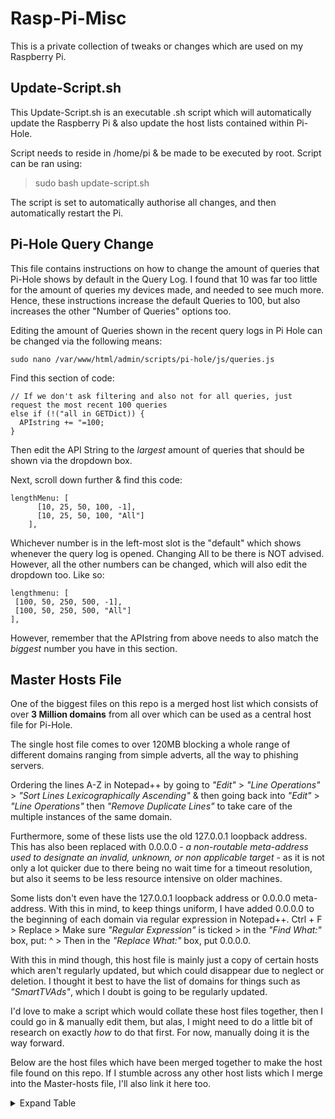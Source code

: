 # Rasp-Pi-Misc
This is a private collection of tweaks or changes which are used on my Raspberry Pi.

## Update-Script.sh
This Update-Script.sh is an executable .sh script which will automatically update the Raspberry Pi & also update the host lists contained within Pi-Hole.

Script needs to reside in /home/pi & be made to be executed by root. Script can be ran using: 
> sudo bash update-script.sh

The script is set to automatically authorise all changes, and then automatically restart the Pi.

## Pi-Hole Query Change
This file contains instructions on how to change the amount of queries that Pi-Hole shows by default in the Query Log. I found that 10 was far too little for the amount of queries my devices made, and needed to see much more. Hence, these instructions increase the default Queries to 100, but also increases the other "Number of Queries" options too.

Editing the amount of Queries shown in the recent query logs in Pi Hole can be changed via the following means:

```
sudo nano /var/www/html/admin/scripts/pi-hole/js/queries.js
```

Find this section of code:

```
// If we don't ask filtering and also not for all queries, just request the most recent 100 queries
else if (!("all in GETDict)) {
  APIstring += "=100;
}
```

Then edit the API String to the *largest* amount of queries that should be shown via the dropdown box.

Next, scroll down further & find this code:

```
lengthMenu: [
      [10, 25, 50, 100, -1],
      [10, 25, 50, 100, "All"]
    ],
```

Whichever number is in the left-most slot is the "default" which shows whenever the query log is opened. Changing All to be there is NOT advised. However, all the other numbers can be changed, which will also edit the dropdown too. Like so:

```
lengthmenu: [
 [100, 50, 250, 500, -1],
 [100, 50, 250, 500, "All"]
],
```

However, remember that the APIstring from above needs to also match the *biggest* number you have in this section.

## Master Hosts File
One of the biggest files on this repo is a merged host list which consists of over **3 Million domains** from all over which can be used as a central host file for Pi-Hole.

The single host file comes to over 120MB blocking a whole range of different domains ranging from simple adverts, all the way to phishing servers. 

Ordering the lines A-Z in Notepad++ by going to *"Edit"* > *"Line Operations"* > *"Sort Lines Lexicographically Ascending"* & then going back into *"Edit"* > *"Line Operations"* then *"Remove Duplicate Lines"* to take care of the multiple instances of the same domain. 

Furthermore, some of these lists use the old 127.0.0.1 loopback address. This has also been replaced with 0.0.0.0 - *a non-routable meta-address used to designate an invalid, unknown, or non applicable target* - as it is not only a lot quicker due to there being no wait time for a timeout resolution, but also it seems to be less resource intensive on older machines.

Some lists don't even have the 127.0.0.1 loopback address or 0.0.0.0 meta-address. With this in mind, to keep things uniform, I have added 0.0.0.0 to the beginning of each domain via regular expression in Notepad++. Ctrl + F > Replace > Make sure *"Regular Expression"* is ticked > in the *"Find What:"* box, put: ^ > Then in the *"Replace What:"* box, put 0.0.0.0.

With this in mind though, this host file is mainly just a copy of certain hosts which aren't regularly updated, but which could disappear due to neglect or deletion. I thought it best to have the list of domains for things such as *"SmartTVAds"*, which I doubt is going to be regularly updated.

I'd love to make a script which would collate these host files together, then I could go in & manually edit them, but alas, I might need to do a little bit of research on exactly *how* to do that first. For now, manually doing it is the way forward.

Below are the host files which have been merged together to make the host file found on this repo. If I stumble across any other host lists which I merge into the Master-hosts file, I'll also link it here too.

<details><summary>Expand Table</summary>
<p>

List Author (A - Z) | List Name | Page Links 
--- | --- | ---  
Abuse.ch | URLhaus Host File | [Raw Page Link](https://urlhaus.abuse.ch/downloads/hostfile/)
AdAway | Default Blocklist | [Raw Page Link](https://adaway.org/hosts.txt)
AmnestyTech | NSO Group Pegasus - Domains | [Raw Github](https://raw.githubusercontent.com/AmnestyTech/investigations/master/2021-07-18_nso/domains.txt)
AmnestyTech | NSO Group Pegasus - Domains - V2 | [Raw Github](https://raw.githubusercontent.com/AmnestyTech/investigations/master/2021-07-18_nso/v2_domains.txt)
AmnestyTech | NSO Group Pegasus - Domains - V3 | [Raw Github](https://raw.githubusercontent.com/AmnestyTech/investigations/master/2021-07-18_nso/v3_domains.txt)
AmnestyTech | NSO Group Pegasus - Domains - V4 | [Raw Github](https://raw.githubusercontent.com/AmnestyTech/investigations/master/2021-07-18_nso/v4_domains.txt)
AmnestyTech | NSO Group Pegasus - Domains - V4 Validation Domains | [Raw Github](https://raw.githubusercontent.com/AmnestyTech/investigations/master/2021-07-18_nso/v4_validation_domains.txt)
Crazy-Max | Windows Spy Blocker | [Raw Github](https://raw.githubusercontent.com/crazy-max/WindowsSpyBlocker/master/data/hosts/spy.txt)
Cyber Threat Coalition | COVID-19 Blocklist | [Raw Page Link](https://blocklist.cyberthreatcoalition.org/vetted/url.txt)
DandelionSprout | AntiMalwareHosts | [Raw Github](https://raw.githubusercontent.com/DandelionSprout/adfilt/master/Alternate%20versions%20Anti-Malware%20List/AntiMalwareHosts.txt)
DeveloperDan | Ads & Tracking Extended | [Raw Page Link](https://www.github.developerdan.com/hosts/lists/ads-and-tracking-extended.txt)
Disconnect.me | Simple Ad List | [Raw Page Link](https://s3.amazonaws.com/lists.disconnect.me/simple_ad.txt)
Disconnect.me | Simple Tracking List | [Raw Page Link](https://s3.amazonaws.com/lists.disconnect.me/simple_tracking.txt)
Disconnect.me | Simple Malvertising List | [Raw Page Link](https://s3.amazonaws.com/lists.disconnect.me/simple_malvertising.txt)
FadeMind | AntiPopAds | [Raw Github](https://raw.githubusercontent.com/FadeMind/hosts.extras/master/antipopads/hosts)
FadeMind | AnudeepND-blacklist-adservers | [Raw Github](https://raw.githubusercontent.com/FadeMind/hosts.extras/master/anudeepND-blacklist-adservers/hosts)
FadeMind | Browser Based Crypto Miners | [Raw Github](https://raw.githubusercontent.com/FadeMind/hosts.extras/master/CoinBlockerList/hosts)
FadeMind | Goodbye-Ads-Youtube-Adblock-Extension | [Raw Github](https://raw.githubusercontent.com/FadeMind/hosts.extras/master/GoodbyeAds-YouTube-Adblock-Extension/hosts)
FadeMind | Goodbye-Ads-Youtube-Samsung-Extension | [Raw Github](https://raw.githubusercontent.com/FadeMind/hosts.extras/master/GoodbyeAds-Samsung-Adblock-Extension/hosts)
FadeMind | Goodbye-Ads-Youtube-Xiaomi-Extension | [Raw Github](https://raw.githubusercontent.com/FadeMind/hosts.extras/master/GoodbyeAds-Xiaomi-Extension/hosts)
FadeMind | Hosts.extra | [Raw Github](https://raw.githubusercontent.com/FadeMind/hosts.extras/master/add.2o7Net/hosts)
FadeMind | Lightswitch05-Ads-Tracking-Extended | [Raw Github](https://raw.githubusercontent.com/FadeMind/hosts.extras/master/Lightswitch05-ads-tracking-extended/hosts)
FadeMind | Spam Hosts | [Raw Github](https://raw.githubusercontent.com/FadeMind/hosts.extras/master/add.Spam/hosts)
FadeMind | Risk Hosts | [Raw Github](https://raw.githubusercontent.com/FadeMind/hosts.extras/master/add.Risk/hosts)
FadeMind | Unchecky Ads | [Raw Github](https://raw.githubusercontent.com/FadeMind/hosts.extras/master/UncheckyAds/hosts)
FadeMind | What-Zit-Tooya-Ad-Block | [Raw Github](https://github.com/FadeMind/hosts.extras/raw/master/What-Zit-Tooya-Ad-Block/hosts)
Firebog (WaLLy3K) | AdGuardDNS.txt | [Raw Page Link](https://v.firebog.net/hosts/AdguardDNS.txt)
Firebog (WaLLy3K) | EasyPrivacy.txt | [Raw Page Link](https://v.firebog.net/hosts/Easyprivacy.txt)
Firebog (WaLLy3K) | Prigent-Ads.txt | [Raw Page Link](https://v.firebog.net/hosts/Prigent-Ads.txt)
Firebog (WaLLy3K) | w3kbl.txt | [Raw Page Link](https://v.firebog.net/hosts/static/w3kbl.txt)
Firestorrrm | iOS Ad List | [Raw Github](https://raw.githubusercontent.com/Firestorrrm/Minimal-Hosts-Blocker/master/iosadlist.txt)
Firestorrrm | Malware List | [Raw Github](https://raw.githubusercontent.com/Firestorrrm/Minimal-Hosts-Blocker/master/malwarelist.txt)
Firestorrrm | moaAB | [Raw Github](https://raw.githubusercontent.com/Firestorrrm/Minimal-Hosts-Blocker/master/moaAB.txt)
Firestorrrm | Youtube Ad List | [Raw Github](https://raw.githubusercontent.com/Firestorrrm/Minimal-Hosts-Blocker/master/youtubeads.txt)
Frogeye | First-Party-Trackers List | [Raw Page Link](https://hostfiles.frogeye.fr/firstparty-trackers-hosts.txt)
Frogeye | Multi-Party Trackers | [Raw Page Link](https://hostfiles.frogeye.fr/multiparty-trackers-hosts.txt)
Fruxlabs | Cyber Threat Intelligence Feeds | [Raw Page Link](https://rescure.fruxlabs.com/rescure_domain_blacklist.txt)
furkun | Protector IP Logger Hosts | [Raw Github](https://raw.githubusercontent.com/furkun/ProtectorHosts/main/hosts)
hkamran80 | SmartTV2 | [Raw Github](https://gist.githubusercontent.com/hkamran80/779019103fcd306979411d44c8d38459/raw/5d5a2950777b9c1ea88d1e7ae5db921b300d9c39/SmartTV2.txt)
KrisIntel | KTIP Malicious Domains | [Raw Page Link](https://kriskintel.com/feeds/ktip_malicious_domains.txt)
llacb47 | Apple-Telemetry | [Raw Github](https://raw.githubusercontent.com/llacb47/mischosts/master/apple-telemetry)
llacb47 | Blacklist | [Raw Github](https://raw.githubusercontent.com/llacb47/mischosts/master/blacklist)
llacb47 | Microsoft-Telemetry | [Raw Github](https://github.com/llacb47/mischosts/raw/master/microsoft-telemetry)
llacb47 | Streaming-Hosts | [Raw Github](https://github.com/llacb47/mischosts/raw/master/streaming-hosts)
llacb47 | TikTok-Hosts | [Raw Github](https://raw.githubusercontent.com/llacb47/mischosts/master/tiktok-hosts)
llacb47 | WhiteOps-Hosts | [Raw Github](https://raw.githubusercontent.com/llacb47/mischosts/master/whiteops-hosts)
LunaWatcher | Global Blocklist | [Raw Github](https://raw.githubusercontent.com/LunarWatcher/Pihole-blocklists/master/global-blocklist-plain.txt)
Matomo-org | Spammers.txt | [Raw Github](https://raw.githubusercontent.com/matomo-org/referrer-spam-blacklist/master/spammers.txt)
NextDNS | Apple Domains | [Raw Github](https://raw.githubusercontent.com/nextdns/metadata/master/privacy/native/apple)
NextDNS | Alexa Domains | [Raw Github](https://raw.githubusercontent.com/nextdns/metadata/master/privacy/native/alexa)
NextDNS | Huawei Domains | [Raw Github](https://raw.githubusercontent.com/nextdns/metadata/master/privacy/native/huawei)
NextDNS | Roku Domains | [Raw Github](https://raw.githubusercontent.com/nextdns/metadata/master/privacy/native/roku)
NextDNS | Samsung Domains | [Raw Github](https://raw.githubusercontent.com/nextdns/metadata/master/privacy/native/samsung)
NextDNS | Sonos Domains | [Raw Github](https://raw.githubusercontent.com/nextdns/metadata/master/privacy/native/sonos)
NextDNS | Windows Domains | [Raw Github](https://raw.githubusercontent.com/nextdns/metadata/master/privacy/native/windows)
NextDNS | Xiaomi Domains | [Raw Github](https://raw.githubusercontent.com/nextdns/metadata/master/privacy/native/xiaomi)
OISD | Host List | [Raw Page Link](https://dbl.oisd.nl)
Peter Lowe (Yoyo.org) | AdServer List | [Raw Page Link](https://pgl.yoyo.org/adservers/serverlist.php?hostformat=hosts&showintro=0&mimetype=plaintext)
Perflyst | AmazonFireTV.txt | [Raw Github](https://github.com/Perflyst/PiHoleBlocklist/raw/master/AmazonFireTV.txt)
Perflyst | Android-Tracking.txt | [Raw Github](https://github.com/Perflyst/PiHoleBlocklist/raw/master/android-tracking.txt)
Perflyst | SmartTV.txt | [Raw Github](https://github.com/Perflyst/PiHoleBlocklist/raw/master/SmartTV.txt)
QuidsUp | Notrack-Blocklist.txt | [Gitlab](https://gitlab.com/quidsup/notrack-blocklists/raw/master/notrack-blocklist.txt)
QuidsUp | Notrack-Malware.txt | [Gitlab](https://gitlab.com/quidsup/notrack-blocklists/raw/master/notrack-malware.txt)
RPiList | MS Office Telemetry | [Raw Github](https://raw.githubusercontent.com/RPiList/specials/master/Blocklisten/MS-Office-Telemetry)
RPiList | Win 10 Telemetry | [Raw Github](https://raw.githubusercontent.com/RPiList/specials/master/Blocklisten/Win10Telemetry)
RooneyMcNibNug | SNAFU | [Raw Github](https://raw.githubusercontent.com/RooneyMcNibNug/pihole-stuff/master/SNAFU.txt)
SomeoneWhoCares | Hosts (Zero) | [Raw Page Link](https://someonewhocares.org/hosts/zero/hosts)
Steven Black | Host File | [Raw Github](https://raw.githubusercontent.com/StevenBlack/hosts/master/hosts)
StopForumSpam | Toxic-Domains.txt | [Raw Page Link](https://www.stopforumspam.com/downloads/toxic_domains_whole.txt)
Technoy | Session-Replay | [Raw Page Link](https://www.technoy.de/lists/Session-Replay.txt)
The Block List Project | Ads.txt | [Raw Github](https://raw.githubusercontent.com/blocklistproject/Lists/master/ads.txt)
The Block List Project | Abuse.txt | [Raw Github](https://raw.githubusercontent.com/blocklistproject/Lists/master/abuse.txt)
The Block List Project | Basic.txt | [Raw Github](https://raw.githubusercontent.com/blocklistproject/Lists/master/basic.txt)
The Block List Project | Fraud.txt | [Raw Github](https://raw.githubusercontent.com/blocklistproject/Lists/master/fraud.txt)
The Block List Project | Malware.txt | [Raw Github](https://raw.githubusercontent.com/blocklistproject/Lists/master/malware.txt)
The Block List Project | Phishing.txt | [Raw Github](https://raw.githubusercontent.com/blocklistproject/Lists/master/phishing.txt)
The Block List Project | Ransomware.txt | [Raw Github](https://raw.githubusercontent.com/blocklistproject/Lists/master/ransomware.txt)
The Block List Project | Redirect.txt | [Raw Github](https://raw.githubusercontent.com/blocklistproject/Lists/master/redirect.txt)
The Block List Project | Scam.txt | [Raw Github](https://raw.githubusercontent.com/blocklistproject/Lists/master/scam.txt)
The Block List Project | Smart-TV.txt | [Raw Github](https://raw.githubusercontent.com/blocklistproject/Lists/master/smart-tv.txt)
The Block List Project | Tracking.txt | [Raw Github](https://raw.githubusercontent.com/blocklistproject/Lists/master/tracking.txt)
The Host File Project | Hosts0.txt | [Raw Page Link](https://hostsfile.mine.nu/hosts0.txt)
Ubuntu101 | Hosts | [Raw Page Link](https://hosts.ubuntu101.co.za/hosts)
Ubuntu101 | IPs | [Raw Page Link](https://hosts.ubuntu101.co.za/ips.list)
Ubuntu101 | Domains | [Raw Page Link](https://hosts.ubuntu101.co.za/domains.list)
Ultimate Hosts Blacklist | hosts0 | [Raw Github](https://raw.githubusercontent.com/Ultimate-Hosts-Blacklist/Ultimate.Hosts.Blacklist/master/hosts/hosts0)
Ultimate Hosts Blacklist | hosts1 | [Raw Github](https://raw.githubusercontent.com/Ultimate-Hosts-Blacklist/Ultimate.Hosts.Blacklist/master/hosts/hosts1)
Ultimate Hosts Blacklist | hosts2 | [Raw Github](https://raw.githubusercontent.com/Ultimate-Hosts-Blacklist/Ultimate.Hosts.Blacklist/master/hosts/hosts2)
Ultimate Hosts Blacklist | hosts3 | [Raw Github](https://raw.githubusercontent.com/Ultimate-Hosts-Blacklist/Ultimate.Hosts.Blacklist/master/hosts/hosts3)
ZeroDot1 | Browser Based Coin Miners | [Gitlab](https://zerodot1.gitlab.io/CoinBlockerLists/hosts_browser)
</p>
</details>
